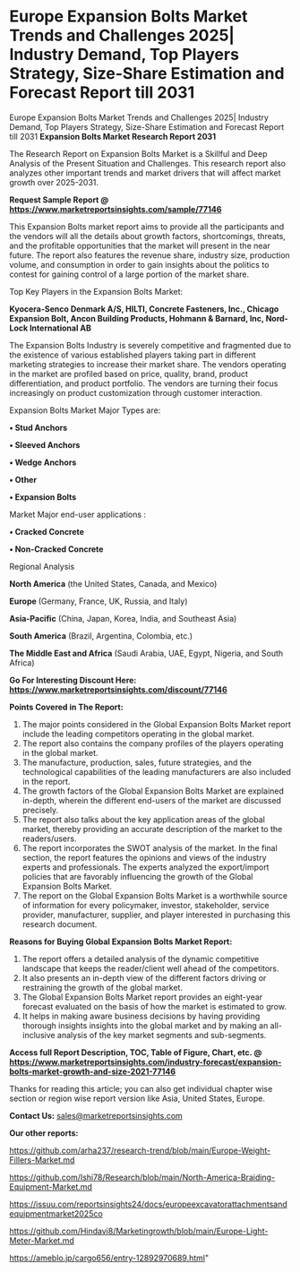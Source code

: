 # Europe Expansion Bolts Market Trends and Challenges 2025| Industry Demand, Top Players Strategy, Size-Share Estimation and Forecast Report till 2031
Europe Expansion Bolts Market Trends and Challenges 2025| Industry Demand, Top Players Strategy, Size-Share Estimation and Forecast Report till 2031
<strong>Expansion Bolts Market Research Report 2031</strong>

The Research Report on Expansion Bolts Market is a Skillful and Deep Analysis of the Present Situation and Challenges. This research report also analyzes other important trends and market drivers that will affect market growth over 2025-2031.

<strong>Request Sample Report @ <a href=https://www.marketreportsinsights.com/sample/77146>https://www.marketreportsinsights.com/sample/77146</a></strong>

This Expansion Bolts market report aims to provide all the participants and the vendors will all the details about growth factors, shortcomings, threats, and the profitable opportunities that the market will present in the near future. The report also features the revenue share, industry size, production volume, and consumption in order to gain insights about the politics to contest for gaining control of a large portion of the market share.

Top Key Players in the Expansion Bolts Market:

<strong>Kyocera-Senco Denmark A/S, HILTI, Concrete Fasteners, Inc., Chicago Expansion Bolt, Ancon Building Products, Hohmann & Barnard, Inc, Nord-Lock International AB</strong>

The Expansion Bolts Industry is severely competitive and fragmented due to the existence of various established players taking part in different marketing strategies to increase their market share. The vendors operating in the market are profiled based on price, quality, brand, product differentiation, and product portfolio. The vendors are turning their focus increasingly on product customization through customer interaction.

Expansion Bolts Market Major Types are:

<strong>• Stud Anchors

• Sleeved Anchors

• Wedge Anchors

• Other

• Expansion Bolts</strong>

Market Major end-user applications :

<strong>• Cracked Concrete

• Non-Cracked Concrete</strong>

Regional Analysis

</u><strong><b>North America</b></strong> (the United States, Canada, and Mexico)

<strong><b>Europe </b></strong>(Germany, France, UK, Russia, and Italy)

<strong><b>Asia-Pacific</b></strong> (China, Japan, Korea, India, and Southeast Asia)

<strong><b>South America</b></strong> (Brazil, Argentina, Colombia, etc.)

<strong><b>The Middle East and Africa</b></strong> (Saudi Arabia, UAE, Egypt, Nigeria, and South Africa)

<strong>Go For Interesting Discount Here: <a href=https://www.marketreportsinsights.com/discount/77146>https://www.marketreportsinsights.com/discount/77146</a></strong>

<strong>Points Covered in The Report:</strong>
<ol>
  <li>The major points considered in the Global Expansion Bolts Market report include the leading competitors operating in the global market.</li>
  <li>The report also contains the company profiles of the players operating in the global market.</li>
  <li>The manufacture, production, sales, future strategies, and the technological capabilities of the leading manufacturers are also included in the report.</li>
  <li>The growth factors of the Global Expansion Bolts Market are explained in-depth, wherein the different end-users of the market are discussed precisely.</li>
  <li>The report also talks about the key application areas of the global market, thereby providing an accurate description of the market to the readers/users.</li>
  <li>The report incorporates the SWOT analysis of the market. In the final section, the report features the opinions and views of the industry experts and professionals. The experts analyzed the export/import policies that are favorably influencing the growth of the Global Expansion Bolts Market.</li>
  <li>The report on the Global Expansion Bolts Market is a worthwhile source of information for every policymaker, investor, stakeholder, service provider, manufacturer, supplier, and player interested in purchasing this research document.</li>
</ol>
<strong>Reasons for Buying Global Expansion Bolts Market Report:</strong>

<ol>
  <li>The report offers a detailed analysis of the dynamic competitive landscape that keeps the reader/client well ahead of the competitors.</li>
  <li>It also presents an in-depth view of the different factors driving or restraining the growth of the global market.</li>
  <li>The Global Expansion Bolts Market report provides an eight-year forecast evaluated on the basis of how the market is estimated to grow.</li>
  <li>It helps in making aware business decisions by having providing thorough insights insights into the global market and by making an all-inclusive analysis of the key market segments and sub-segments.</li>
</ol>
<strong>Access full Report Description, TOC, Table of Figure, Chart, etc. @ <a href=https://www.marketreportsinsights.com/industry-forecast/expansion-bolts-market-growth-and-size-2021-77146>https://www.marketreportsinsights.com/industry-forecast/expansion-bolts-market-growth-and-size-2021-77146</a></strong>


Thanks for reading this article; you can also get individual chapter wise section or region wise report version like Asia, United States, Europe.

<strong>Contact Us:</strong>
sales@marketreportsinsights.com

<strong>Our other reports:</strong>

<a href=https://github.com/arha237/research-trend/blob/main/Europe-Weight-Fillers-Market.md>https://github.com/arha237/research-trend/blob/main/Europe-Weight-Fillers-Market.md</a>

<a href=https://github.com/Ishi78/Research/blob/main/North-America-Braiding-Equipment-Market.md>https://github.com/Ishi78/Research/blob/main/North-America-Braiding-Equipment-Market.md</a>

<a href=https://issuu.com/reportsinsights24/docs/europeexcavatorattachmentsandequipmentmarket2025co>https://issuu.com/reportsinsights24/docs/europeexcavatorattachmentsandequipmentmarket2025co</a>

<a href=https://github.com/Hindavi8/Marketingrowth/blob/main/Europe-Light-Meter-Market.md>https://github.com/Hindavi8/Marketingrowth/blob/main/Europe-Light-Meter-Market.md</a>

<a href=https://ameblo.jp/cargo656/entry-12892970689.html>https://ameblo.jp/cargo656/entry-12892970689.html</a>"
